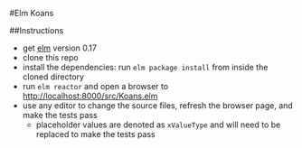 #Elm Koans

##Instructions
* get [elm](http://elm-lang.org/install) version 0.17
* clone this repo
* install the dependencies: run `elm package install` from inside the cloned directory
* run `elm reactor` and open a browser to [http://localhost:8000/src/Koans.elm](http://localhost:8000/src/Koans.elm)
* use any editor to change the source files, refresh the browser page, and make the tests pass
  * placeholder values are denoted as `xValueType` and will need to be replaced to make the tests pass

